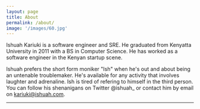 ```yaml
---
layout: page
title: About
permalink: /about/
image: '/images/60.jpg'
---
```


Ishuah Kariuki is a software engineer and SRE. He graduated from Kenyatta University in 2011 with a BS in Computer Science. He has worked as a software engineer in the Kenyan startup scene.

Ishuah prefers the short form moniker "Ish" when he's out and about being an untenable troublemaker. He's available for any activity that involves laughter and adrenaline.
Ish is tired of refering to himself in the third person.
You can follow his shenanigans on Twitter @ishuah\_ or contact him by email on kariuki@ishuah.com. 

<hr>
